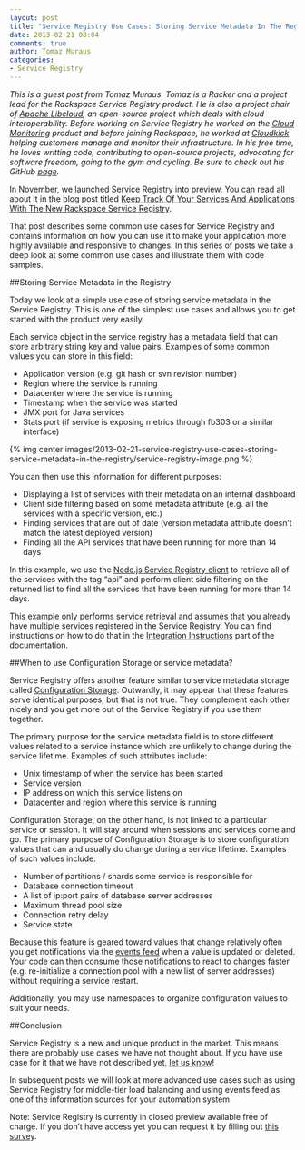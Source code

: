 ```yaml
---
layout: post
title: "Service Registry Use Cases: Storing Service Metadata In The Registry"
date: 2013-02-21 08:04
comments: true
author: Tomaz Muraus
categories: 
- Service Registry
---
```

_This is a guest post from Tomaz Muraus. Tomaz is a Racker and a project lead for the Rackspace Service Registry product. He is also a project chair of [Apache Libcloud](http://libcloud.apache.org/), an open-source project which deals with cloud interoperability. Before working on Service Registry he worked on the [Cloud Monitoring](http://www.rackspace.com/cloud/monitoring/) product and before joining Rackspace, he worked at [Cloudkick](https://www.cloudkick.com/) helping customers manage and monitor their infrastructure. In his free time, he loves writting code, contributing to open-source projects, advocating for software freedom, going to the gym and cycling. Be sure to check out his GitHub [page](https://github.com/Kami)._

In November, we launched Service Registry into preview. You can read all about it in the blog post titled [Keep Track Of Your Services And Applications With The New Rackspace Service Registry](http://www.rackspace.com/blog/keep-track-of-your-services-and-applications-with-the-new-rackspace-service-registry/).

That post describes some common use cases for Service Registry and contains information on how you can use it to make your application more highly available and responsive to changes. In this series of posts we take a deep look at some common use cases and illustrate them with code samples.
<!--More-->
##Storing Service Metadata in the Registry

Today we look at a simple use case of storing service metadata in the Service Registry. This is one of the simplest use cases and allows you to get started with the product very easily.

Each service object in the service registry has a metadata field that can store arbitrary string key and value pairs. Examples of some common values you can store in this field:

* Application version (e.g. git hash or svn revision number)
* Region where the service is running
* Datacenter where the service is running
* Timestamp when the service was started
* JMX port for Java services
* Stats port (if service is exposing metrics through fb303 or a similar interface)

{% img center images/2013-02-21-service-registry-use-cases-storing-service-metadata-in-the-registry/service-registry-image.png %}

You can then use this information for different purposes:

* Displaying a list of services with their metadata on an internal dashboard
* Client side filtering based on some metadata attribute (e.g. all the services with a specific version, etc.)
* Finding services that are out of date (version metadata attribute doesn’t match the latest deployed version)
* Finding all the API services that have been running for more than 14 days

In this example, we use the [Node.js Service Registry client](https://github.com/racker/node-service-registry-client) to retrieve all of the services with the tag “api” and perform client side filtering on the returned list to find all the services that have been running for more than 14 days.

This example only performs service retrieval and assumes that you already have multiple services registered in the Service Registry. You can find instructions on how to do that in the [Integration Instructions](http://docs.rackspace.com/rsr/api/v1.0/sr-devguide/content/integration-instructions.html) part of the documentation.

<script src="https://gist.github.com/Kami/211c73c307339f356279.js"></script>

##When to use Configuration Storage or service metadata?

Service Registry offers another feature similar to service metadata storage called [Configuration Storage](http://docs.rackspace.com/rsr/api/v1.0/sr-devguide/content/overview.html). Outwardly, it may appear that these features serve identical purposes, but that is not true. They complement each other nicely and you get more out of the Service Registry if you use them together.

The primary purpose for the service metadata field is to store different values related to a service instance which are unlikely to change during the service lifetime. Examples of such attributes include:

* Unix timestamp of when the service has been started
* Service version
* IP address on which this service listens on
* Datacenter and region where this service is running

Configuration Storage, on the other hand, is not linked to a particular service or session. It will stay around when sessions and services come and go. The primary purpose of Configuration Storage is to store configuration values that can and usually do change during a service lifetime. Examples of such values include:

* Number of partitions / shards some service is responsible for
* Database connection timeout
* A list of ip:port pairs of database server addresses
* Maximum thread pool size
* Connection retry delay
* Service state

Because this feature is geared toward values that change relatively often you get notifications via the [events feed](http://docs.rackspace.com/rsr/api/v1.0/sr-devguide/content/concepts.html) when a value is updated or deleted. Your code can then consume those notifications to react to changes faster (e.g. re-initialize a connection pool with a new list of server addresses) without requiring a service restart.

Additionally, you may use namespaces to organize configuration values to suit your needs.

##Conclusion

Service Registry is a new and unique product in the market. This means there are probably use cases we have not thought about. If you have use case for it that we have not described yet, [let us know](mailto:sr@rackspace.com)!

In subsequent posts we will look at more advanced use cases such as using Service Registry for middle-tier load balancing and using events feed as one of the information sources for your automation system.

Note: Service Registry is currently in closed preview available free of charge. If you don’t have access yet you can request it by filling out [this survey](https://surveys.rackspace.com/Survey.aspx?s=f3d6e51580ab4510a564487fafdafdfd).
